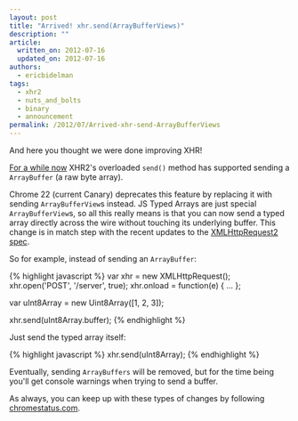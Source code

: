 ```yaml
---
layout: post
title: "Arrived! xhr.send(ArrayBufferViews)"
description: ""
article:
  written_on: 2012-07-16
  updated_on: 2012-07-16
authors:
  - ericbidelman
tags:
  - xhr2
  - nuts_and_bolts
  - binary
  - announcement
permalink: /2012/07/Arrived-xhr-send-ArrayBufferViews
---
```

And here you thought we were done improving XHR!

[For a while now](http://www.html5rocks.com/en/tutorials/file/xhr2/#toc-send-arraybuffer) XHR2's overloaded `send()` method has supported sending a `ArrayBuffer` (a raw byte array).

Chrome 22 (current Canary) deprecates this feature by replacing it with sending `ArrayBufferView`s instead. JS Typed Arrays are just special `ArrayBufferView`s, so all this really means is that you can now send a typed array directly across the wire without touching its underlying buffer. This change is in match step with the recent updates to the [XMLHttpRequest2 spec](http://dvcs.w3.org/hg/xhr/raw-file/tip/Overview.html#dom-xmlhttprequest-send).

So for example, instead of sending an `ArrayBuffer`:

{% highlight javascript %}
var xhr = new XMLHttpRequest();
xhr.open('POST', '/server', true);
xhr.onload = function(e) { ... };

var uInt8Array = new Uint8Array([1, 2, 3]);

xhr.send(uInt8Array.buffer);
{% endhighlight %}

Just send the typed array itself:

{% highlight javascript %}
xhr.send(uInt8Array);
{% endhighlight %}


Eventually, sending `ArrayBuffers` will be removed, but for the time being you'll get console warnings when trying to send a buffer.

As always, you can keep up with these types of changes by following [chromestatus.com](http://chromestatus.com).
